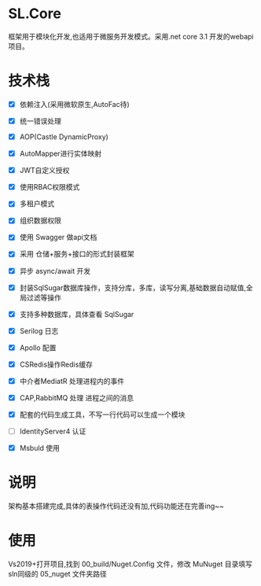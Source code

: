 # SL.Core
框架用于模块化开发,也适用于微服务开发模式。采用.net core 3.1 开发的webapi项目。

# 技术栈
- [x] 依赖注入(采用微软原生,AutoFac待)
- [x] 统一错误处理
- [x] AOP(Castle DynamicProxy)
- [x] AutoMapper进行实体映射
- [x] JWT自定义授权
- [x] 使用RBAC权限模式
- [x] 多租户模式
- [x] 组织数据权限
- [x] 使用 Swagger 做api文档
- [x] 采用 仓储+服务+接口的形式封装框架
- [x] 异步 async/await 开发
- [x] 封装SqlSugar数据库操作，支持分库，多库，读写分离,基础数据自动赋值,全局过滤等操作
- [x] 支持多种数据库，具体查看 SqlSugar
- [x] Serilog 日志
- [x] Apollo 配置
- [x] CSRedis操作Redis缓存
- [x] 中介者MediatR 处理进程内的事件
- [x] CAP,RabbitMQ 处理 进程之间的消息
- [x] 配套的代码生成工具，不写一行代码可以生成一个模块
- [ ] IdentityServer4 认证
- [x] Msbuld 使用


# 说明
架构基本搭建完成,具体的表操作代码还没有加,代码功能还在完善ing~~

# 使用
Vs2019+打开项目,找到 00_build/Nuget.Config 文件，修改 MuNuget  目录填写 sln同级的 05_nuget 文件夹路径
